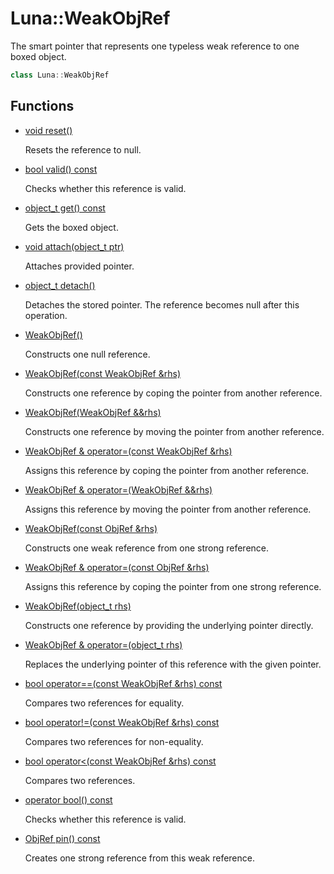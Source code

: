 # Luna::WeakObjRef
The smart pointer that represents one typeless weak reference to one boxed object. 

```c++
class Luna::WeakObjRef
```

## Functions
* [void reset()](class_luna_1_1_weak_obj_ref_1ad20897c5c8bd47f5d4005989bead0e55.md)

    Resets the reference to null. 

* [bool valid() const](class_luna_1_1_weak_obj_ref_1a315419f26d3c59fa143b49b90a019049.md)

    Checks whether this reference is valid. 

* [object_t get() const](class_luna_1_1_weak_obj_ref_1a1c56e321384fe3edf65345f272d774fc.md)

    Gets the boxed object. 

* [void attach(object_t ptr)](class_luna_1_1_weak_obj_ref_1a7be0b40dc76fc93f46c2ae9316513142.md)

    Attaches provided pointer. 

* [object_t detach()](class_luna_1_1_weak_obj_ref_1a8b980cb86bd65155f3240b3a00597e6c.md)

    Detaches the stored pointer. The reference becomes null after this operation. 

* [WeakObjRef()](class_luna_1_1_weak_obj_ref_1af5b8dbc0845b4ae06e0282238300cc88.md)

    Constructs one null reference. 

* [WeakObjRef(const WeakObjRef &rhs)](class_luna_1_1_weak_obj_ref_1a36466d5931b88276f96fb42bdcb5129c.md)

    Constructs one reference by coping the pointer from another reference. 

* [WeakObjRef(WeakObjRef &&rhs)](class_luna_1_1_weak_obj_ref_1ab364b38c62c8ab3f1d76767f6e233da0.md)

    Constructs one reference by moving the pointer from another reference. 

* [WeakObjRef & operator=(const WeakObjRef &rhs)](class_luna_1_1_weak_obj_ref_1aa33ac6a09f5c20c7c708544a9f914f09.md)

    Assigns this reference by coping the pointer from another reference. 

* [WeakObjRef & operator=(WeakObjRef &&rhs)](class_luna_1_1_weak_obj_ref_1a169c54555e3a8f25622ad3b332a5c660.md)

    Assigns this reference by moving the pointer from another reference. 

* [WeakObjRef(const ObjRef &rhs)](class_luna_1_1_weak_obj_ref_1aa26b6268bdd12d66947b7ae6c0c61028.md)

    Constructs one weak reference from one strong reference. 

* [WeakObjRef & operator=(const ObjRef &rhs)](class_luna_1_1_weak_obj_ref_1ae029dea2956d9779fadbcfa5c55927e3.md)

    Assigns this reference by coping the pointer from one strong reference. 

* [WeakObjRef(object_t rhs)](class_luna_1_1_weak_obj_ref_1a09577bca14140885ea414330cc9634ea.md)

    Constructs one reference by providing the underlying pointer directly. 

* [WeakObjRef & operator=(object_t rhs)](class_luna_1_1_weak_obj_ref_1a908ad4f960e681b49662883f689e8fb8.md)

    Replaces the underlying pointer of this reference with the given pointer. 

* [bool operator==(const WeakObjRef &rhs) const](class_luna_1_1_weak_obj_ref_1a8ae3a46cc5b5e10fa2c6b04818317413.md)

    Compares two references for equality. 

* [bool operator!=(const WeakObjRef &rhs) const](class_luna_1_1_weak_obj_ref_1a9e1e1a9d41c945724bf81587eda9b60d.md)

    Compares two references for non-equality. 

* [bool operator<(const WeakObjRef &rhs) const](class_luna_1_1_weak_obj_ref_1ad3714842385b187235170a18e5bd02f8.md)

    Compares two references. 

* [operator bool() const](class_luna_1_1_weak_obj_ref_1a67b76affb3b5d35fa419ac234144038b.md)

    Checks whether this reference is valid. 

* [ObjRef pin() const](class_luna_1_1_weak_obj_ref_1af6347ac675db0acd160d0b36e8418dfd.md)

    Creates one strong reference from this weak reference. 

